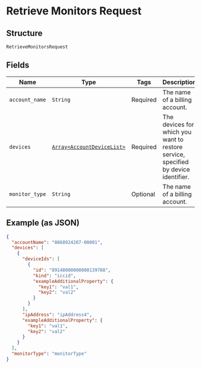 
# Retrieve Monitors Request

## Structure

`RetrieveMonitorsRequest`

## Fields

| Name | Type | Tags | Description |
|  --- | --- | --- | --- |
| `account_name` | `String` | Required | The name of a billing account. |
| `devices` | [`Array<AccountDeviceList>`](../../doc/models/account-device-list.md) | Required | The devices for which you want to restore service, specified by device identifier. |
| `monitor_type` | `String` | Optional | The name of a billing account. |

## Example (as JSON)

```json
{
  "accountName": "0868924207-00001",
  "devices": [
    {
      "deviceIds": [
        {
          "id": "89148000000800139708",
          "kind": "iccid",
          "exampleAdditionalProperty": {
            "key1": "val1",
            "key2": "val2"
          }
        }
      ],
      "ipAddress": "ipAddress4",
      "exampleAdditionalProperty": {
        "key1": "val1",
        "key2": "val2"
      }
    }
  ],
  "monitorType": "monitorType"
}
```

